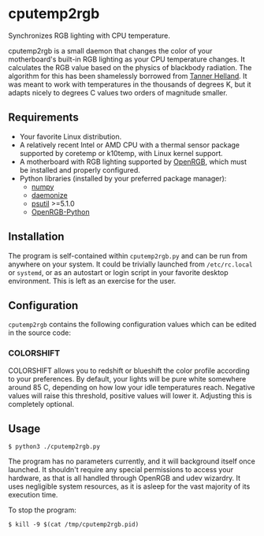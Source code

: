 # cputemp2rgb
Synchronizes RGB lighting with CPU temperature.

cputemp2rgb is a small daemon that changes the color of your motherboard's built-in RGB lighting as your CPU temperature changes. It calculates the RGB value based on the physics of blackbody radiation. The algorithm for this has been shamelessly borrowed from [Tanner Helland](https://tannerhelland.com/2012/09/18/convert-temperature-rgb-algorithm-code.html). It was meant to work with temperatures in the thousands of degrees K, but it adapts nicely to degrees C values two orders of magnitude smaller.

## Requirements

- Your favorite Linux distribution.
- A relatively recent Intel or AMD CPU with a thermal sensor package supported by coretemp or k10temp, with Linux kernel support.
- A motherboard with RGB lighting supported by [OpenRGB](https://openrgb.org/), which must be installed and properly configured.
- Python libraries (installed by your preferred package manager):
  - [numpy](https://numpy.org/)
  - [daemonize](https://github.com/thesharp/daemonize/)
  - [psutil](https://github.com/giampaolo/psutil/) >=5.1.0
  - [OpenRGB-Python](https://github.com/jath03/openrgb-python/)

## Installation

The program is self-contained within `cputemp2rgb.py` and can be run from anywhere on your system. It could be trivially launched from `/etc/rc.local` or `systemd`, or as an autostart or login script in your favorite desktop environment. This is left as an exercise for the user.

## Configuration

`cputemp2rgb` contains the following configuration values which can be edited in the source code:

### COLORSHIFT

COLORSHIFT allows you to redshift or blueshift the color profile according to your preferences. By default, your lights will be pure white somewhere around 85 C, depending on how low your idle temperatures reach. Negative values will raise this threshold, positive values will lower it. Adjusting this is completely optional.

## Usage

```console
$ python3 ./cputemp2rgb.py
```

The program has no parameters currently, and it will background itself once launched. It shouldn't require any special permissions to access your hardware, as that is all handled through OpenRGB and udev wizardry. It uses negligible system resources, as it is asleep for the vast majority of its execution time.

To stop the program:

```console
$ kill -9 $(cat /tmp/cputemp2rgb.pid)
```
